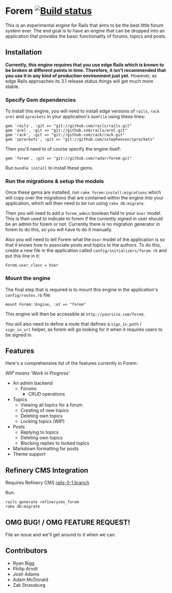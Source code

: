 # Forem [![Build status](http://travis-ci.org/radar/forem.png)](http://travis-ci.org/radar/forem)

This is an experimental engine for Rails that aims to be the best little forum system ever.
The end goal is to have an engine that can be dropped into an application that 
provides the basic functionality of forums, topics and posts.

## Installation

**Currently, this engine requires that you use edge Rails which is known to be
broken at different points in time. Therefore, it isn't recommended that you use
it in any kind of production environment just yet.** However, as edge Rails approaches its 3.1 release status things will get much more stable.

### Specify Gem dependencies
To install this engine, you will need to install edge versions of `rails`, `rack`
`arel` and `sprockets` in your application's `Gemfile` using these lines:

    gem 'rails', :git => "git://github.com/rails/rails.git"
    gem 'arel', :git => "git://github.com/rails/arel.git"
    gem 'rack', :git => "git://github.com/rack/rack.git"
    gem 'sprockets', :git => "git://github.com/sstephenson/sprockets"

Then you'll need to of course specify the engine itself:

    gem 'forem', :git => "git://github.com/radar/forem.git"

Run `bundle install` to install these gems.

### Run the migrations & setup the models

Once these gems are installed, run `rake forem:install:migrations` which will copy over the migrations that are contained within the engine into your application, which will then need to be run using `rake db:migrate`.

Then you will need to add a `forem_admin` boolean field to your `User` model. This is then used to indicate to forem if the currently signed in user should be an admin for forem or not. Currently there is no migration generator in forem to do this, so you will have to do it manually.

Also you will need to tell Forem what the `User` model of the application is so that it knows how to associate posts and topics to the authors. To do this, create a new file in the application called `config/initializers/forem.rb` and put this line in it:

    Forem.user_class = User

### Mount the engine

The final step that is required is to mount this engine in the application's `config/routes.rb` file:

    mount Forem::Engine, :at => "forem"

This engine will then be accessible at `http://yoursite.com/forem`.

You will also need to define a route that defines a `sign_in_path` / `sign_in_url` helper, as forem will go looking for it when it requires users to be signed in.

## Features

Here's a comprehensive list of the features currently in Forem:

*WIP means 'Work in Progress'*

* An admin backend
  * Forums
      * CRUD operations
* Topics
  * Viewing all topics for a forum
  * Creating of new topics
  * Deleting own topics
  * Locking topics (WIP)
* Posts
  * Replying to topics
  * Deleting own topics
  * Blocking replies to locked topics
* Markdown formatting for posts
* Theme support


## Refinery CMS Integration

Requires Refinery CMS [rails-3-1 branch](https://github.com/resolve/refinerycms/tree/rails-3-1)

Run:

    rails generate refinerycms_forem
    rake db:migrate

## OMG BUG! / OMG FEATURE REQUEST!

File an issue and we'll get around to it when we can.

## Contributors

* Ryan Bigg
* Philip Arndt
* Josh Adams
* Adam McDonald
* Zak Strassburg
